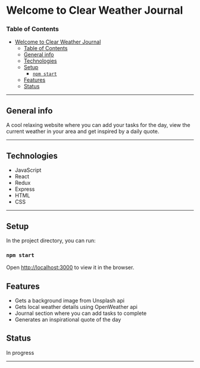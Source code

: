 <!-- markdownlint-capture -->

# Welcome to Clear Weather Journal

### Table of Contents

- [Welcome to Clear Weather Journal](#welcome-to-clear-weather-journal)
    - [Table of Contents](#table-of-contents)
  - [General info](#general-info)
  - [Technologies](#technologies)
  - [Setup](#setup)
    - [`npm start`](#npm-start)
  - [Features](#features)
  - [Status](#status)

---

## General info

A cool relaxing website where you can add your tasks for the day, view the current weather in your area and get inspired by a daily quote.

---

## Technologies

- JavaScript
- React
- Redux
- Express
- HTML
- CSS

---

## Setup

In the project directory, you can run:

### `npm start`

Open [http://localhost:3000](http://localhost:3000) to view it in the browser.

## Features

- Gets a background image from Unsplash api
- Gets local weather details using OpenWeather api
- Journal section where you can add tasks to complete
- Generates an inspirational quote of the day

## Status

In progress

---

<!-- ![T pic](./authority.png)  Show Image -->

